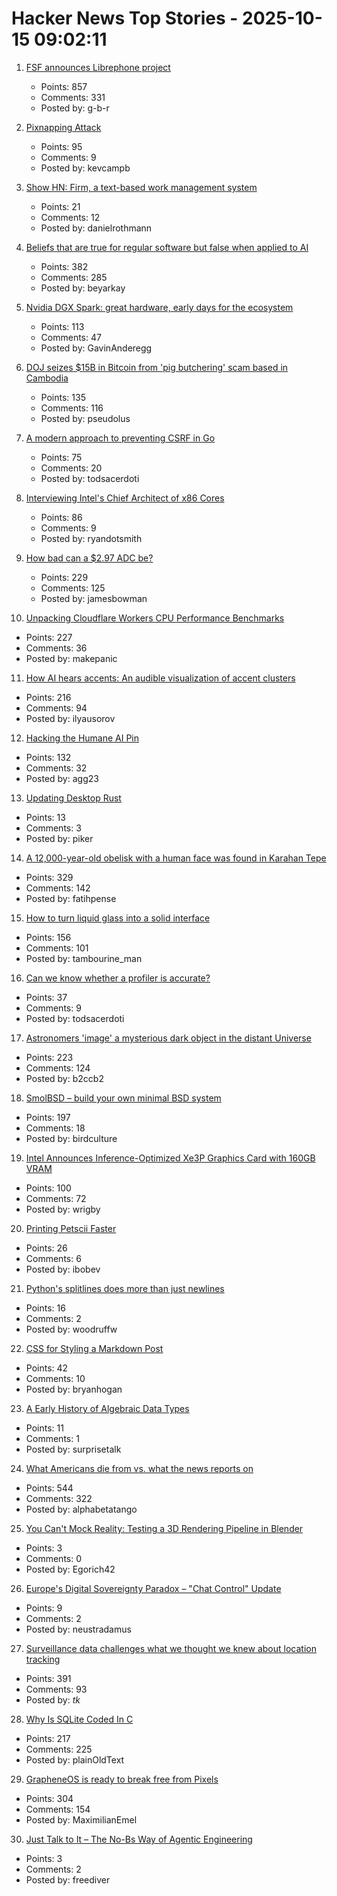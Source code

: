 # Hacker News Top Stories - 2025-10-15 09:02:11

1. [FSF announces Librephone project](https://www.fsf.org/news/librephone-project)
   - Points: 857
   - Comments: 331
   - Posted by: g-b-r

2. [Pixnapping Attack](https://www.pixnapping.com/)
   - Points: 95
   - Comments: 9
   - Posted by: kevcampb

3. [Show HN: Firm, a text-based work management system](https://github.com/42futures/firm)
   - Points: 21
   - Comments: 12
   - Posted by: danielrothmann

4. [Beliefs that are true for regular software but false when applied to AI](https://boydkane.com/essays/boss)
   - Points: 382
   - Comments: 285
   - Posted by: beyarkay

5. [Nvidia DGX Spark: great hardware, early days for the ecosystem](https://simonwillison.net/2025/Oct/14/nvidia-dgx-spark/)
   - Points: 113
   - Comments: 47
   - Posted by: GavinAnderegg

6. [DOJ seizes $15B in Bitcoin from 'pig butchering' scam based in Cambodia](https://www.cnbc.com/2025/10/14/bitcoin-doj-chen-zhi-pig-butchering-scam.html)
   - Points: 135
   - Comments: 116
   - Posted by: pseudolus

7. [A modern approach to preventing CSRF in Go](https://www.alexedwards.net/blog/preventing-csrf-in-go)
   - Points: 75
   - Comments: 20
   - Posted by: todsacerdoti

8. [Interviewing Intel's Chief Architect of x86 Cores](https://chipsandcheese.com/p/interviewing-intels-chief-architect)
   - Points: 86
   - Comments: 9
   - Posted by: ryandotsmith

9. [How bad can a $2.97 ADC be?](https://excamera.substack.com/p/how-bad-can-a-297-adc-be)
   - Points: 229
   - Comments: 125
   - Posted by: jamesbowman

10. [Unpacking Cloudflare Workers CPU Performance Benchmarks](https://blog.cloudflare.com/unpacking-cloudflare-workers-cpu-performance-benchmarks/)
   - Points: 227
   - Comments: 36
   - Posted by: makepanic

11. [How AI hears accents: An audible visualization of accent clusters](https://accent-explorer.boldvoice.com/)
   - Points: 216
   - Comments: 94
   - Posted by: ilyausorov

12. [Hacking the Humane AI Pin](https://writings.agg.im/posts/hacking_ai_pin/)
   - Points: 132
   - Comments: 32
   - Posted by: agg23

13. [Updating Desktop Rust](https://tritium.legal/blog/update)
   - Points: 13
   - Comments: 3
   - Posted by: piker

14. [A 12,000-year-old obelisk with a human face was found in Karahan Tepe](https://www.trthaber.com/foto-galeri/karahantepede-12-bin-yil-oncesine-ait-insan-yuzlu-dikili-tas-bulundu/73912.html)
   - Points: 329
   - Comments: 142
   - Posted by: fatihpense

15. [How to turn liquid glass into a solid interface](https://tidbits.com/2025/10/09/how-to-turn-liquid-glass-into-a-solid-interface/)
   - Points: 156
   - Comments: 101
   - Posted by: tambourine_man

16. [Can we know whether a profiler is accurate?](https://stefan-marr.de/2025/10/can-we-know-whether-a-profiler-is-accurate/)
   - Points: 37
   - Comments: 9
   - Posted by: todsacerdoti

17. [Astronomers 'image' a mysterious dark object in the distant Universe](https://www.mpg.de/25518363/1007-asph-astronomers-image-a-mysterious-dark-object-in-the-distant-universe-155031-x)
   - Points: 223
   - Comments: 124
   - Posted by: b2ccb2

18. [SmolBSD – build your own minimal BSD system](https://smolbsd.org)
   - Points: 197
   - Comments: 18
   - Posted by: birdculture

19. [Intel Announces Inference-Optimized Xe3P Graphics Card with 160GB VRAM](https://www.phoronix.com/review/intel-crescent-island)
   - Points: 100
   - Comments: 72
   - Posted by: wrigby

20. [Printing Petscii Faster](https://retrogamecoders.com/printing-petscii-faster/)
   - Points: 26
   - Comments: 6
   - Posted by: ibobev

21. [Python's splitlines does more than just newlines](https://yossarian.net/til/post/python-s-splitlines-does-a-lot-more-than-just-newlines/)
   - Points: 16
   - Comments: 2
   - Posted by: woodruffw

22. [CSS for Styling a Markdown Post](https://webdev.bryanhogan.com/miscellaneous/styling-markdown/)
   - Points: 42
   - Comments: 10
   - Posted by: bryanhogan

23. [A Early History of Algebraic Data Types](https://www.hillelwayne.com/post/algdt-history/)
   - Points: 11
   - Comments: 1
   - Posted by: surprisetalk

24. [What Americans die from vs. what the news reports on](https://ourworldindata.org/does-the-news-reflect-what-we-die-from)
   - Points: 544
   - Comments: 322
   - Posted by: alphabetatango

25. [You Can't Mock Reality: Testing a 3D Rendering Pipeline in Blender](https://medium.com/@egorich42/you-cant-mock-reality-testing-a-3d-rendering-pipeline-in-blender-9c5b93e0076e)
   - Points: 3
   - Comments: 0
   - Posted by: Egorich42

26. [Europe's Digital Sovereignty Paradox – "Chat Control" Update](https://www.process-one.net/blog/chat-control-update-oct-2025/)
   - Points: 9
   - Comments: 2
   - Posted by: neustradamus

27. [Surveillance data challenges what we thought we knew about location tracking](https://www.lighthousereports.com/investigation/surveillance-secrets/)
   - Points: 391
   - Comments: 93
   - Posted by: _tk_

28. [Why Is SQLite Coded In C](https://www.sqlite.org/whyc.html)
   - Points: 217
   - Comments: 225
   - Posted by: plainOldText

29. [GrapheneOS is ready to break free from Pixels](https://www.androidauthority.com/graphene-os-major-android-oem-partnership-3606853/)
   - Points: 304
   - Comments: 154
   - Posted by: MaximilianEmel

30. [Just Talk to It – The No-Bs Way of Agentic Engineering](https://steipete.me/posts/just-talk-to-it)
   - Points: 3
   - Comments: 2
   - Posted by: freediver

